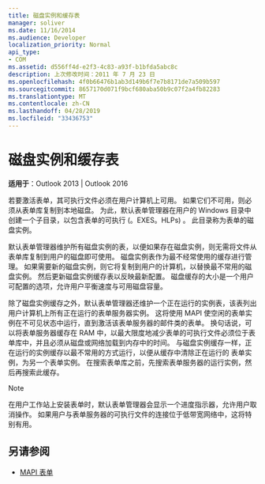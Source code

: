 ```yaml
---
title: 磁盘实例和缓存表
manager: soliver
ms.date: 11/16/2014
ms.audience: Developer
localization_priority: Normal
api_type:
- COM
ms.assetid: d556ff4d-e2f3-4c83-a93f-b1bfda5abc8c
description: 上次修改时间：2011 年 7 月 23 日
ms.openlocfilehash: 4f0b66476b1ab3d149b6f7e7b8171de7a509b597
ms.sourcegitcommit: 8657170d071f9bcf680aba50b9c07f2a4fb82283
ms.translationtype: MT
ms.contentlocale: zh-CN
ms.lasthandoff: 04/28/2019
ms.locfileid: "33436753"
---
```

# <a name="disk-instances-and-cache-tables"></a>磁盘实例和缓存表

**适用于**：Outlook 2013 | Outlook 2016 
  
若要激活表单，其可执行文件必须在用户计算机上可用。 如果它们不可用，则必须从表单库复制到本地磁盘。 为此，默认表单管理器在用户的 Windows 目录中创建一个子目录，以包含表单的可执行 (。EXES。HLPs) 。 此目录称为表单的磁盘实例。
  
默认表单管理器维护所有磁盘实例的表，以便如果存在磁盘实例，则无需将文件从表单库复制到用户的磁盘即可使用。 磁盘实例表作为最不经常使用的缓存进行管理。 如果需要新的磁盘实例，则它将复制到用户的计算机，以替换最不常用的磁盘实例。 然后更新磁盘实例缓存表以反映最新配置。 磁盘缓存的大小是一个用户可配置的选项，允许用户平衡速度与可用磁盘容量。
  
除了磁盘实例缓存之外，默认表单管理器还维护一个正在运行的实例表，该表列出用户计算机上所有正在运行的表单服务器实例。 这将使用 MAPI 使空闲的表单实例在不可见状态中运行，直到激活该表单服务器的邮件类的表单。 换句话说，可以将表单服务器缓存在 RAM 中，以最大限度地减少表单的可执行文件必须位于表单库中，并且必须从磁盘或网络加载到内存中的时间。 与磁盘实例缓存一样，正在运行的实例缓存以最不常用的方式运行，以便从缓存中清除正在运行的 表单实例，为另一个表单实例。 在搜索表单库之前，先搜索表单服务器的运行实例，然后再搜索此缓存。
  
> [!NOTE]
> 在用户工作站上安装表单时，默认表单管理器会显示一个进度指示器，允许用户取消操作。 如果用户与表单服务器的可执行文件的连接位于低带宽网络中，这将特别有用。 
  
## <a name="see-also"></a>另请参阅

- [MAPI 表单](mapi-forms.md)

